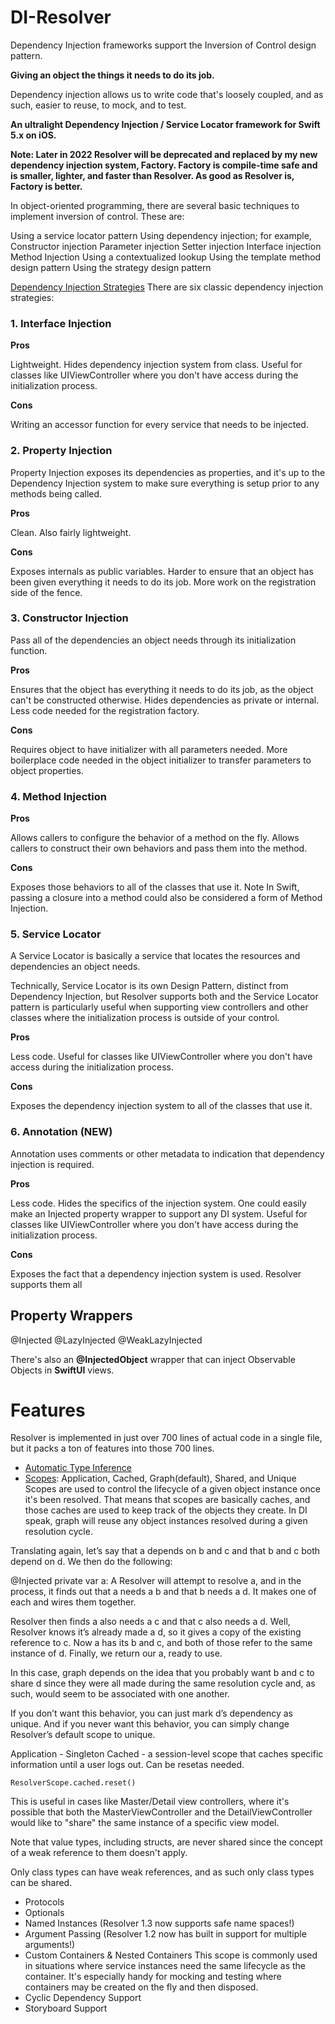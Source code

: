 # DI-Resolver

Dependency Injection frameworks support the Inversion of Control design pattern.

**Giving an object the things it needs to do its job.**

Dependency injection allows us to write code that's loosely coupled, and as such, easier to reuse, to mock, and to test.

**An ultralight Dependency Injection / Service Locator framework for Swift 5.x on iOS.**

**Note: Later in 2022 Resolver will be deprecated and replaced by my new dependency injection system, Factory. Factory is compile-time safe and is smaller, lighter, and faster than Resolver. As good as Resolver is, Factory is better.**

In object-oriented programming, there are several basic techniques to implement inversion of control. These are:

Using a service locator pattern
Using dependency injection; for example,
Constructor injection
Parameter injection
Setter injection
Interface injection
Method Injection
Using a contextualized lookup
Using the template method design pattern
Using the strategy design pattern



[Dependency Injection Strategies](https://github.com/hmlongco/Resolver/blob/master/Documentation/Injection.md#interface)
There are six classic dependency injection strategies:

### 1. Interface Injection
**Pros**

Lightweight.
Hides dependency injection system from class.
Useful for classes like UIViewController where you don't have access during the initialization process.

**Cons**

Writing an accessor function for every service that needs to be injected.

### 2. Property Injection
Property Injection exposes its dependencies as properties, and it's up to the Dependency Injection system to make sure everything is setup prior to any methods being called.

**Pros**

Clean.
Also fairly lightweight.

**Cons**

Exposes internals as public variables.
Harder to ensure that an object has been given everything it needs to do its job.
More work on the registration side of the fence.

### 3. Constructor Injection
Pass all of the dependencies an object needs through its initialization function.

**Pros**

Ensures that the object has everything it needs to do its job, as the object can't be constructed otherwise.
Hides dependencies as private or internal.
Less code needed for the registration factory.

**Cons**

Requires object to have initializer with all parameters needed.
More boilerplace code needed in the object initializer to transfer parameters to object properties.

### 4. Method Injection
**Pros**

Allows callers to configure the behavior of a method on the fly.
Allows callers to construct their own behaviors and pass them into the method.

**Cons**

Exposes those behaviors to all of the classes that use it.
Note
In Swift, passing a closure into a method could also be considered a form of Method Injection.

### 5. Service Locator
A Service Locator is basically a service that locates the resources and dependencies an object needs.

Technically, Service Locator is its own Design Pattern, distinct from Dependency Injection, but Resolver supports both and the Service Locator pattern is particularly useful when supporting view controllers and other classes where the initialization process is outside of your control.

**Pros**

Less code.
Useful for classes like UIViewController where you don't have access during the initialization process.

**Cons**

Exposes the dependency injection system to all of the classes that use it.

### 6. Annotation (NEW)
Annotation uses comments or other metadata to indication that dependency injection is required.

**Pros**

Less code.
Hides the specifics of the injection system. One could easily make an Injected property wrapper to support any DI system.
Useful for classes like UIViewController where you don't have access during the initialization process.

**Cons**

Exposes the fact that a dependency injection system is used.
Resolver supports them all

## Property Wrappers
@Injected 
@LazyInjected 
@WeakLazyInjected 
    
There's also an **@InjectedObject** wrapper that can inject Observable Objects in **SwiftUI** views.

# Features
Resolver is implemented in just over 700 lines of actual code in a single file, but it packs a ton of features into those 700 lines.

* [Automatic Type Inference](https://github.com/hmlongco/Resolver/blob/master/Documentation/Types.md)
* [Scopes](https://github.com/hmlongco/Resolver/blob/master/Documentation/Scopes.md): Application, Cached, Graph(default), Shared, and Unique
Scopes are used to control the lifecycle of a given object instance once it's been resolved. That means that scopes are basically caches, and those caches are used to keep track of the objects they create.
In DI speak, graph will reuse any object instances resolved during a given resolution cycle.

Translating again, let’s say that a depends on b and c and that b and c both depend on d. We then do the following:

@Injected private var a: A
Resolver will attempt to resolve a, and in the process, it finds out that a needs a b and that b needs a d. It makes one of each and wires them together.

Resolver then finds a also needs a c and that c also needs a d. Well, Resolver knows it’s already made a d, so it gives a copy of the existing reference to c. Now a has its b and c, and both of those refer to the same instance of d. Finally, we return our a, ready to use.

In this case, graph depends on the idea that you probably want b and c to share d since they were all made during the same resolution cycle and, as such, would seem to be associated with one another.

If you don’t want this behavior, you can just mark d’s dependency as unique. And if you never want this behavior, you can simply change Resolver’s default scope to unique.

Application - Singleton
Cached - a session-level scope that caches specific information until a user logs out.
Can be resetas needed.
```
ResolverScope.cached.reset()
```
This is useful in cases like Master/Detail view controllers, where it's possible that both the MasterViewController and the DetailViewController would like to "share" the same instance of a specific view model.

Note that value types, including structs, are never shared since the concept of a weak reference to them doesn't apply.

Only class types can have weak references, and as such only class types can be shared.


* Protocols
* Optionals
* Named Instances (Resolver 1.3 now supports safe name spaces!)
* Argument Passing (Resolver 1.2 now has built in support for multiple arguments!)
* Custom Containers & Nested Containers
This scope is commonly used in situations where service instances need the same lifecycle as the container. It's especially handy for mocking and testing where containers may be created on the fly and then disposed.
* Cyclic Dependency Support
* Storyboard Support
